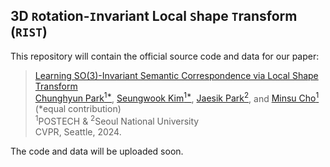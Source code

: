 ## 3D `R`otation-`I`nvariant Local `S`hape `T`ransform (`RIST`)
This repository will contain the official source code and data for our paper:

>[Learning SO(3)-Invariant Semantic Correspondence via Local Shape Transform](https://arxiv.org/abs/2306.11406)  
> [Chunghyun Park<sup>1*</sup>](https://chrockey.github.io/),
> [Seungwook Kim<sup>1*</sup>](https://wookiekim.github.io/),
> [Jaesik Park<sup>2</sup>](http://jaesik.info/), and
> [Minsu Cho<sup>1</sup>](http://cvlab.postech.ac.kr/~mcho/) (*equal contribution)<br>
> <sup>1</sup>POSTECH & <sup>2</sup>Seoul National University<br>
> CVPR, Seattle, 2024.

The code and data will be uploaded soon.
